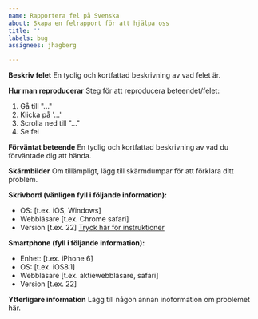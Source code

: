 ```yaml
---
name: Rapportera fel på Svenska
about: Skapa en felrapport för att hjälpa oss
title: ''
labels: bug
assignees: jhagberg

---
```


**Beskriv felet**
En tydlig och kortfattad beskrivning av vad felet är.

**Hur man reproducerar**
Steg för att reproducera beteendet/felet:
1. Gå till "..."
2. Klicka på '...'
3. Scrolla ned till "..."
4. Se fel

**Förväntat beteende**
En tydlig och kortfattad beskrivning av vad du förväntade dig att hända.

**Skärmbilder**
Om tillämpligt, lägg till skärmdumpar för att förklara ditt problem.

**Skrivbord (vänligen fyll i följande information):**
- OS: [t.ex. iOS, Windows]
- Webbläsare [t.ex. Chrome safari]
- Version [t.ex. 22]  [Tryck här för instruktioner](https://www.computerhope.com/issues/ch001329.htm)

**Smartphone (fyll i följande information):**
- Enhet: [t.ex. iPhone 6]
- OS: [t.ex. iOS8.1]
- Webbläsare [t.ex. aktiewebbläsare, safari]
- Version [t.ex. 22]

**Ytterligare information**
Lägg till någon annan inoformation om problemet här.
